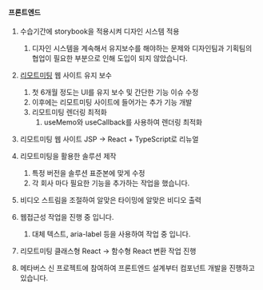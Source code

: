 #### 프론트엔드

1. 수습기간에 storybook을 적용시켜 디자인 시스템 적용
   1. 디자인 시스템을 계속해서 유지보수를 해야하는 문제와
      디자인팀과 기획팀의 협업이 필요한 부분으로 인해 도입이 되지 않았습니다.
2. [리모트미팅](https://st.remotemeeting.com/ko/home) 웹 사이트 유지 보수
   1. 첫 6개월 정도는 UI를 유지 보수 및 간단한 기능 이슈 수정
   2. 이후에는 리모트미팅 사이트에 들어가는 추가 기능 개발
   3. 리모트미팅 렌더링 최적화
      1. useMemo와 useCallback를 사용하여 렌더링 최적화
3. 리모트미팅 웹 사이트 JSP -> React + TypeScript로 리뉴얼

4. 리모트미팅을 활용한 솔루션 제작
   1. 특정 버전을 솔루션 표준본에 맞게 수정
   2. 각 회사 마다 필요한 기능을 추가하는 작업을 했습니다.
5. 비디오 스트림을 조절하여 알맞은 타이밍에 알맞은 비디오 출력
6. 웹접근성 작업을 진행 중 입니다.
   1. 대체 텍스트, aria-label 등을 사용하여 작업 중 입니다.
7. 리모트미팅 클래스형 React -> 함수형 React 변환 작업 진행
8. 메타버스 신 프로젝트에 참여하여 프론트엔드 설계부터 컴포넌트 개발을 진행하고 있습니다.
